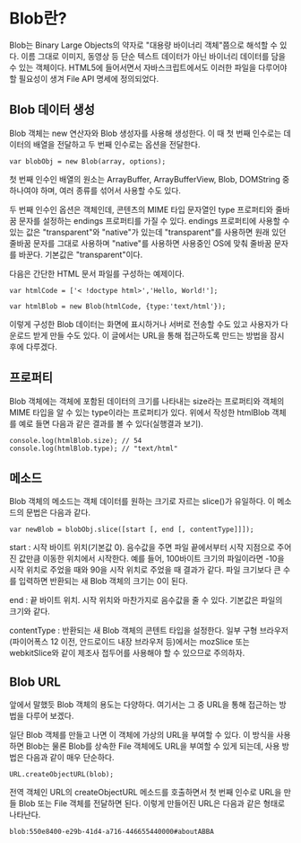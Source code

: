 # Blob란?

Blob는 Binary Large Objects의 약자로 "대용량 바이너리 객체"쯤으로 해석할 수 있다. 이름 그대로 이미지, 동영상 등 단순 텍스트 데이터가 아닌 바이너리 데이터를 담을 수 있는 객체이다. HTML5에 들어서면서 자바스크립트에서도 이러한 파일을 다루어야 할 필요성이 생겨 File API 명세에 정의되었다.


## Blob 데이터 생성

Blob 객체는 new 연산자와 Blob 생성자를 사용해 생성한다. 이 때 첫 번째 인수로는 데이터의 배열을 전달하고 두 번째 인수로는 옵션을 전달한다.

    var blobObj = new Blob(array, options);

첫 번째 인수인 배열의 원소는 ArrayBuffer, ArrayBufferView, Blob, DOMString 중 하나여야 하며, 여러 종류를 섞어서 사용할 수도 있다. 

두 번째 인수인 옵션은 객체인데, 콘텐츠의 MIME 타입 문자열인 type 프로퍼티와 줄바꿈 문자를 설정하는 endings 프로퍼티를 가질 수 있다. endings 프로퍼티에 사용할 수 있는 값은 "transparent"와 "native"가 있는데 "transparent"를 사용하면 원래 있던 줄바꿈 문자를 그대로 사용하며 "native"를 사용하면 사용중인 OS에 맞춰 줄바꿈 문자를 바꾼다. 기본값은 "transparent"이다.

다음은 간단한 HTML 문서 파일를 구성하는 예제이다.

    var htmlCode = ['< !doctype html>','Hello, World!'];

    var htmlBlob = new Blob(htmlCode, {type:'text/html'});

이렇게 구성한 Blob 데이터는 화면에 표시하거나 서버로 전송할 수도 있고 사용자가 다운로드 받게 만들 수도 있다. 이 글에서는 URL을 통해 접근하도록 만드는 방법을 잠시 후에 다루겠다.

## 프로퍼티
Blob 객체에는 객체에 포함된 데이터의 크기를 나타내는 size라는 프로퍼티와 객체의 MIME 타입을 알 수 있는 type이라는 프로퍼티가 있다. 위에서 작성한 htmlBlob 객체를 예로 들면 다음과 같은 결과를 볼 수 있다(실행결과 보기).

    console.log(htmlBlob.size); // 54
    console.log(htmlBlob.type); // "text/html"

## 메소드

Blob 객체의 메소드는 객체 데이터를 원하는 크기로 자르는 slice()가 유일하다. 이 메소드의 문법은 다음과 같다.

    var newBlob = blobObj.slice([start [, end [, contentType]]]);

start : 시작 바이트 위치(기본값 0). 음수값을 주면 파일 끝에서부터 시작 지점으로 주어진 값만큼 이동한 위치에서 시작한다. 예를 들어, 100바이트 크기의 파일이라면 -10을 시작 위치로 주었을 때와 90을 시작 위치로 주었을 때 결과가 같다. 파일 크기보다 큰 수를 입력하면 반환되는 새 Blob 객체의 크기는 0이 된다.

end : 끝 바이트 위치. 시작 위치와 마찬가지로 음수값을 줄 수 있다. 기본값은 파일의 크기와 같다.

contentType : 반환되는 새 Blob 객체의 콘텐트 타입을 설정한다.
일부 구형 브라우저(파이어폭스 12 이전, 안드로이드 내장 브라우저 등)에서는 mozSlice 또는 webkitSlice와 같이 제조사 접두어를 사용해야 할 수 있으므로 주의하자.

## Blob URL
앞에서 말했듯 Blob 객체의 용도는 다양하다. 여기서는 그 중 URL을 통해 접근하는 방법을 다루어 보겠다.

일단 Blob 객체를 만들고 나면 이 객체에 가상의 URL을 부여할 수 있다. 이 방식을 사용하면 Blob는 물론 Blob를 상속한 File 객체에도 URL을 부여할 수 있게 되는데, 사용 방법은 다음과 같이 매우 단순하다.

    URL.createObjectURL(blob);

전역 객체인 URL의 createObjectURL 메소드를 호출하면서 첫 번째 인수로 URL을 만들 Blob 또는 File 객체를 전달하면 된다. 이렇게 만들어진 URL은 다음과 같은 형태로 나타난다.

    blob:550e8400-e29b-41d4-a716-446655440000#aboutABBA